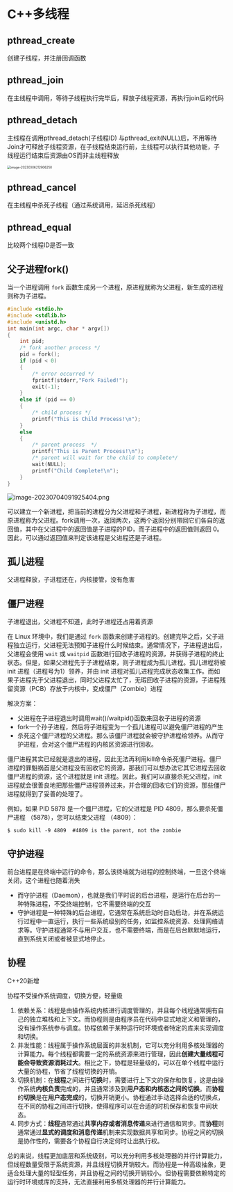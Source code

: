 # C++多线程



## pthread_create

创建子线程，并注册回调函数



## pthread_join

在主线程中调用，等待子线程执行完毕后，释放子线程资源，再执行join后的代码



## pthread_detach

主线程在调用pthread_detach(子线程ID) 与pthread_exit(NULL)后，不用等待Join才可释放子线程资源，在子线程结束运行前，主线程可以执行其他功能，子线程运行结束后资源由OS而非主线程释放

<img src="https://obsidian-1321127127.cos.ap-beijing.myqcloud.com/image-20230306212906250.png" alt="image-20230306212906250" style="zoom:50%;" />



## pthread_cancel

在主线程中杀死子线程（通过系统调用，延迟杀死线程）



## pthread_equal

比较两个线程ID是否一致



## 父子进程fork()

当一个进程调用 `fork` 函数生成另一个进程，原进程就称为父进程，新生成的进程则称为子进程。

```c++
#include <stdio.h>
#include <stdlib.h>
#include <unistd.h>
int main(int argc, char * argv[])
{
    int pid;
    /* fork another process */
    pid = fork();
    if (pid < 0) 
    { 
        /* error occurred */
        fprintf(stderr,"Fork Failed!");
        exit(-1);
    } 
    else if (pid == 0) 
    {
        /* child process */
        printf("This is Child Process!\n");
    } 
    else 
    {  
        /* parent process  */
        printf("This is Parent Process!\n");
        /* parent will wait for the child to complete*/
        wait(NULL);
        printf("Child Complete!\n");
    }
}
```

![image-20230704091925404.png](https://obsidian-1321127127.cos.ap-beijing.myqcloud.com/image-20230704091925404.png)

可以建立一个新进程，把当前的进程分为父进程和子进程，新进程称为子进程，而原进程称为父进程。fork调用一次，返回两次，这两个返回分别带回它们各自的返回值，其中在父进程中的返回值是子进程的PID，而子进程中的返回值则返回 0。因此，可以通过返回值来判定该进程是父进程还是子进程。





## 孤儿进程

父进程释放，子进程还在，内核接管，没有危害



## 僵尸进程

子进程退出，父进程不知道，此时子进程还占用着资源

在 Linux 环境中，我们是通过 `fork` 函数来创建子进程的。创建完毕之后，父子进程独立运行，父进程无法预知子进程什么时候结束。通常情况下，子进程退出后，父进程会使用 `wait` 或 `waitpid` 函数进行回收子进程的资源，并获得子进程的终止状态。但是，如果父进程先于子进程结束，则子进程成为孤儿进程。孤儿进程将被 init 进程（进程号为1）领养，并由 init 进程对孤儿进程完成状态收集工作。而如果子进程先于父进程退出，同时父进程太忙了，无瑕回收子进程的资源，子进程残留资源（PCB）存放于内核中，变成僵尸（Zombie）进程

解决方案：

- 父进程在子进程退出时调用wait()/waitpid()函数来回收子进程的资源
- fork一个孙子进程，然后将子进程变为一个孤儿进程可以避免僵尸进程的产生
- 杀死这个僵尸进程的父进程。那么该僵尸进程就会被守护进程给领养。从而守护进程，会对这个僵尸进程的内核区资源进行回收。

僵尸进程其实已经就是退出的进程，因此无法再利用kill命令杀死僵尸进程。僵尸进程的罪魁祸首是父进程没有回收它的资源，那我们可以想办法它其它进程去回收僵尸进程的资源，这个进程就是 init 进程。因此，我们可以直接杀死父进程，init 进程就会很善良地把那些僵尸进程领养过来，并合理的回收它们的资源，那些僵尸进程就得到了妥善的处理了。

例如，如果 PID 5878 是一个僵尸进程，它的父进程是 PID 4809，那么要杀死僵尸进程 （5878），您可以结束父进程 （4809）：

```
$ sudo kill -9 4809  #4809 is the parent, not the zombie
```



## 守护进程

前台进程是在终端中运行的命令，那么该终端就为进程的控制终端，一旦这个终端关闭，这个进程也随着消失

- 而守护进程（Daemon），也就是我们平时说的后台进程，是运行在后台的一种特殊进程，不受终端控制，它不需要终端的交互
- 守护进程是一种特殊的后台进程，它通常在系统启动时自动启动，并在系统运行过程中一直运行，执行一些系统级别的任务，如监控系统资源、处理网络请求等。守护进程通常不与用户交互，也不需要终端，而是在后台默默地运行，直到系统关闭或者被显式地停止。



## 协程

C++20新增

协程不受操作系统调度，切换方便，轻量级

1. 依赖关系：线程是由操作系统内核进行调度管理的，并且每个线程通常拥有自己的独立堆栈和上下文。而协程则是由程序员在代码中显式地定义和管理的，没有操作系统参与调度。协程依赖于某种运行时环境或者特定的库来实现调度和切换。
2. 并发性能：线程属于操作系统层面的并发机制，它可以充分利用多核处理器的计算能力。每个线程都需要一定的系统资源来进行管理，因此**创建大量线程可能会导致资源消耗过大**。相比之下，协程是轻量级的，可以在单个线程中运行大量的协程，节省了线程切换的开销。
3. 切换机制：在**线程**之间进行**切换**时，需要进行上下文的保存和恢复，这是由操作系统**内核负责**完成的，并且通常涉及到**用户态和内核态之间的切换**。而**协程**的**切换**是在**用户态完成**的，切换开销更小。协程通过手动选择合适的切换点，在不同的协程之间进行切换，使得程序可以在合适的时机保存和恢复中间状态。
4. 同步方式：**线程**通常通过**共享内存或者消息传递**来进行通信和同步。而**协程**则通常通过**显式的调度和消息传递**机制来实现数据共享和同步。协程之间的切换是协作性的，需要各个协程自行决定何时让出执行权。

总的来说，线程更加底层和系统级别，可以充分利用多核处理器的并行计算能力，但线程数量受限于系统资源，并且线程切换开销较大。而协程是一种高级抽象，更适合处理大量的轻型任务，并且协程之间的切换开销较小。但协程需要依赖特定的运行时环境或库的支持，无法直接利用多核处理器的并行计算能力。
